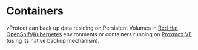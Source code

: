 # Containers

vProtect can back up data residing on Persistent Volumes in [Red Hat OpenShift](red-hat-openshift.md)/[Kubernetes](kubernetes.md) environments or containers running on [Proxmox VE](proxmox-ve.md) \(using its native backup mechanism\).
